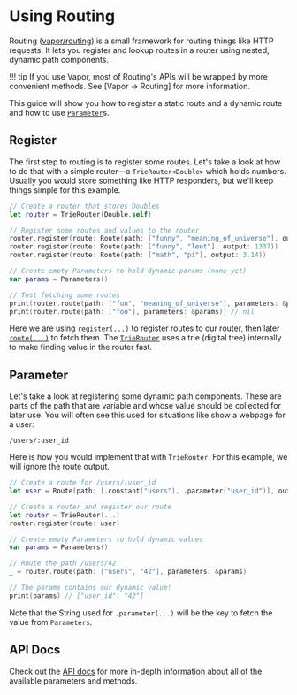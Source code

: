 # Using Routing

Routing ([vapor/routing](https://github.com/vapor/routing)) is a small framework for routing things like HTTP requests. It lets you register and lookup routes in a router using nested, dynamic path components.

!!! tip
    If you use Vapor, most of Routing's APIs will be wrapped by more convenient methods. See [Vapor → Routing] for more information.

This guide will show you how to register a static route and a dynamic route and how to use [`Parameter`](https://api.vapor.codes/routing/latest/Routing/Protocols/Parameter.html)s.

## Register

The first step to routing is to register some routes. Let's take a look at how to do that with a simple router&mdash;a `TrieRouter<Double>` which holds numbers. Usually you would store something like HTTP responders, but we'll keep things simple for this example.

```swift
// Create a router that stores Doubles
let router = TrieRouter(Double.self)

// Register some routes and values to the router
router.register(route: Route(path: ["funny", "meaning_of_universe"], output: 42))
router.register(route: Route(path: ["funny", "leet"], output: 1337))
router.register(route: Route(path: ["math", "pi"], output: 3.14))

// Create empty Parameters to hold dynamic params (none yet)
var params = Parameters()

// Test fetching some routes
print(router.route(path: ["fun", "meaning_of_universe"], parameters: &params)) // 42
print(router.route(path: ["foo"], parameters: &params)) // nil
```

Here we are using [`register(...)`](https://api.vapor.codes/routing/latest/Routing/Classes/TrieRouter.html#/s:7Routing10TrieRouterC8registeryAA5RouteCyxG5route_tF) to register routes to our router, then later [`route(...)`](https://api.vapor.codes/routing/latest/Routing/Classes/TrieRouter.html#/s:7Routing10TrieRouterC5routexSgSayqd__G4path_AA10ParametersVz10parameterstAA17RoutableComponentRd__lF) to fetch them. The [`TrieRouter`](https://api.vapor.codes/routing/latest/Routing/Classes/TrieRouter.html) uses a trie (digital tree) internally to make finding value in the router fast.

## Parameter

Let's take a look at registering some dynamic path components. These are parts of the path that are variable and whose value should be collected for later use. You will often see this used for situations like show a webpage for a user:

```
/users/:user_id
```

Here is how you would implement that with `TrieRouter`. For this example, we will ignore the route output.

```swift
// Create a route for /users/:user_id
let user = Route(path: [.constant("users"), .parameter("user_id")], output: ...)

// Create a router and register our route
let router = TrieRouter(...)
router.register(route: user)

// Create empty Parameters to hold dynamic values
var params = Parameters()

// Route the path /users/42
_ = router.route(path: ["users", "42"], parameters: &params)

// The params contains our dynamic value!
print(params) // ["user_id": "42"]
```

Note that the String used for `.parameter(...)` will be the key to fetch the value from `Parameters`.

## API Docs

Check out the [API docs](https://api.vapor.codes/routing/latest/Routing/index.html) for more in-depth information about all of the available parameters and methods.
